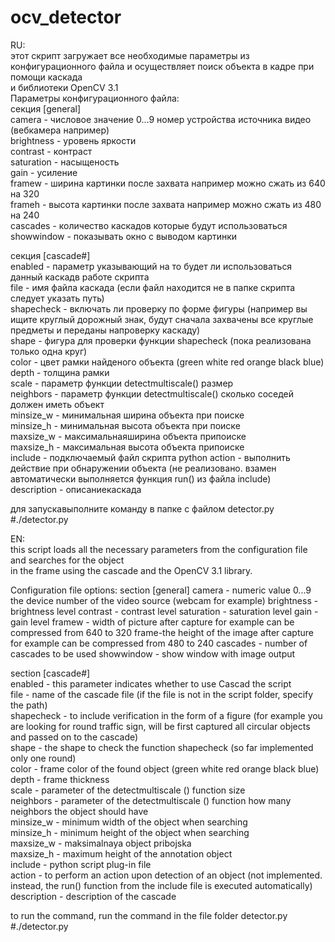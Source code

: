 # ocv_detector
RU:  
этот скрипт загружает все необходимые параметры из конфигурационного файла и осуществляет поиск объекта в кадре при помощи каскада  
и библиотеки OpenCV 3.1  
Параметры конфигурационного файла:  
секция [general]  
camera - числовое значение 0...9 номер устройства источника видео (вебкамера например)  
brightness - уровень яркости  
contrast - контраст  
saturation - насыщеность  
gain - усиление  
framew - ширина картинки после захвата например можно сжать из 640 на 320  
frameh - высота картинки после захвата например можно сжать из 480 на 240  
cascades - количество каскадов которые будут использоваться  
showwindow - показывать окно с выводом картинки  
  
секция [cascade#]  
enabled - параметр указывающий на то будет ли использоваться данный каскадв работе скрипта  
file - имя файла каскада (если файл находится не в папке скрипта следует указать путь)  
shapecheck - включать ли проверку по форме фигуры (например вы ищите круглый дорожный знак, будут сначала захвачены все круглые предметы 
и переданы напроверку каскаду)  
shape - фигура для проверки функции shapecheck (пока реализована только одна круг)  
color - цвет рамки найденого объекта (green white red orange black blue)  
depth - толщина рамки  
scale - параметр функции detectmultiscale() размер  
neighbors - параметр функции detectmultiscale() сколько соседей должен иметь объект  
minsize_w - минимальная ширина объекта при поиске  
minsize_h - минимальная высота объекта при поиске  
maxsize_w - максимальнаяширина объекта припоиске  
maxsize_h - максимальная высота объекта припоиске  
include - подключаемый файл скрипта python 
action - выполнить действие при обнаружении объекта (не реализовано. взамен автоматически выполняется функция run() из файла include)  
description - описаниекаскада  
  
для запускавыполните команду в папке с файлом detector.py  
#./detector.py  
  
  
EN:  
this script loads all the necessary parameters from the configuration file and searches for the object  
in the frame using the cascade and the OpenCV 3.1 library.  
  
Configuration file options:
section [general]
camera - numeric value 0...9 the device number of the video source (webcam for example)
brightness - brightness level
contrast - contrast level
saturation - saturation level
gain - gain level
framew - width of picture after capture for example can be compressed from 640 to 320
frame-the height of the image after capture for example can be compressed from 480 to 240
cascades - number of cascades to be used
showwindow - show window with image output

section [cascade#]  
enabled - this parameter indicates whether to use Cascad the script  
file - name of the cascade file (if the file is not in the script folder, specify the path)  
shapecheck - to include verification in the form of a figure (for example you are looking for round traffic sign, will be first captured all circular objects  
and passed on to the cascade)  
shape - the shape to check the function shapecheck (so far implemented only one round)  
color - frame color of the found object (green white red orange black blue)  
depth - frame thickness  
scale - parameter of the detectmultiscale () function size  
neighbors - parameter of the detectmultiscale () function how many neighbors the object should have  
minsize_w - minimum width of the object when searching   
minsize_h - minimum height of the object when searching  
maxsize_w - maksimalnaya object pribojska  
maxsize_h - maximum height of the annotation object  
include - python script plug-in file   
action - to perform an action upon detection of an object (not implemented. instead, the run() function from the include file is executed automatically)  
description - description of the cascade  

to run the command, run the command in the file folder detector.py  
#./detector.py  
